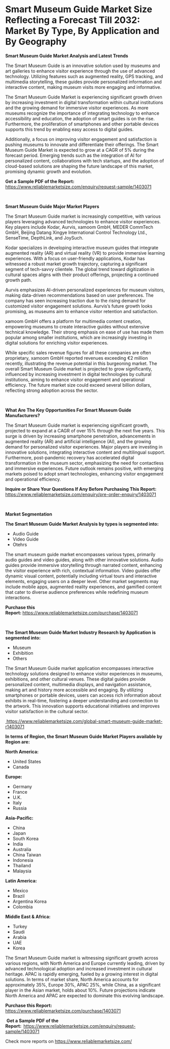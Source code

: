 <p><h1>Smart Museum Guide Market Size Reflecting a Forecast Till 2032: Market By Type, By Application and By Geography</h1></p><p><strong>Smart Museum Guide Market Analysis and Latest Trends</strong></p>
<p><p>The Smart Museum Guide is an innovative solution used by museums and art galleries to enhance visitor experience through the use of advanced technology. Utilizing features such as augmented reality, GPS tracking, and multimedia storytelling, these guides provide personalized information and interactive content, making museum visits more engaging and informative. </p><p>The Smart Museum Guide Market is experiencing significant growth driven by increasing investment in digital transformation within cultural institutions and the growing demand for immersive visitor experiences. As more museums recognize the importance of integrating technology to enhance accessibility and education, the adoption of smart guides is on the rise. Furthermore, the proliferation of smartphones and other portable devices supports this trend by enabling easy access to digital guides.</p><p>Additionally, a focus on improving visitor engagement and satisfaction is pushing museums to innovate and differentiate their offerings. The Smart Museum Guide Market is expected to grow at a CAGR of 5% during the forecast period. Emerging trends such as the integration of AI for personalized content, collaborations with tech startups, and the adoption of cloud-based solutions are shaping the future landscape of this market, promising dynamic growth and evolution.</p></p>
<p><strong>Get a Sample PDF of the Report:&nbsp;</strong> <a href="https://www.reliablemarketsize.com/enquiry/request-sample/1403071?utm_campaign=1895&utm_medium=2&utm_source=Github&utm_content=ia&utm_term=28022025&utm_id=smart-museum-guide">https://www.reliablemarketsize.com/enquiry/request-sample/1403071</a></p>
<p>&nbsp;</p>
<p><strong>Smart Museum Guide Major Market Players</strong></p>
<p><p>The Smart Museum Guide market is increasingly competitive, with various players leveraging advanced technologies to enhance visitor experiences. Key players include Kodar, Aurvis, xamoom GmbH, MEDER CommTech GmbH, Beijing Datang Xingye International Control Technology Ltd., SenseTime, DepthLink, and JoySuch.</p><p>Kodar specializes in developing interactive museum guides that integrate augmented reality (AR) and virtual reality (VR) to provide immersive learning experiences. With a focus on user-friendly applications, Kodar has witnessed a robust market growth trajectory, capturing a significant segment of tech-savvy clientele. The global trend toward digitization in cultural spaces aligns with their product offerings, projecting a continued growth path.</p><p>Aurvis emphasizes AI-driven personalized experiences for museum visitors, making data-driven recommendations based on user preferences. The company has seen increasing traction due to the rising demand for customized visitor engagement solutions. Aurvis’s future growth looks promising, as museums aim to enhance visitor retention and satisfaction.</p><p>xamoom GmbH offers a platform for multimedia content creation, empowering museums to create interactive guides without extensive technical knowledge. Their strong emphasis on ease of use has made them popular among smaller institutions, which are increasingly investing in digital solutions for enriching visitor experiences.</p><p>While specific sales revenue figures for all these companies are often proprietary, xamoom GmbH reported revenues exceeding €2 million recently, illustrating the revenue potential in this burgeoning market. The overall Smart Museum Guide market is projected to grow significantly, influenced by increasing investment in digital technologies by cultural institutions, aiming to enhance visitor engagement and operational efficiency. The future market size could exceed several billion dollars, reflecting strong adoption across the sector.</p></p>
<p>&nbsp;</p>
<p><strong>What Are The Key Opportunities For Smart Museum Guide Manufacturers?</strong></p>
<p><p>The Smart Museum Guide market is experiencing significant growth, projected to expand at a CAGR of over 15% through the next five years. This surge is driven by increasing smartphone penetration, advancements in augmented reality (AR) and artificial intelligence (AI), and the growing demand for personalized visitor experiences. Major players are investing in innovative solutions, integrating interactive content and multilingual support. Furthermore, post-pandemic recovery has accelerated digital transformation in the museum sector, emphasizing the need for contactless and immersive experiences. Future outlook remains positive, with emerging markets poised to adopt smart technologies, enhancing visitor engagement and operational efficiency.</p></p>
<p><strong>Inquire or Share Your Questions If Any Before Purchasing This Report:</strong> <a href="https://www.reliablemarketsize.com/enquiry/pre-order-enquiry/1403071?utm_campaign=1895&utm_medium=2&utm_source=Github&utm_content=ia&utm_term=28022025&utm_id=smart-museum-guide">https://www.reliablemarketsize.com/enquiry/pre-order-enquiry/1403071</a></p>
<p>&nbsp;</p>
<p><strong>Market Segmentation</strong></p>
<p><strong>The Smart Museum Guide Market Analysis by types is segmented into:</strong></p>
<p><ul><li>Audio Guide</li><li>Video Guide</li><li>Otehrs</li></ul></p>
<p><p>The smart museum guide market encompasses various types, primarily audio guides and video guides, along with other innovative solutions. Audio guides provide immersive storytelling through narrated content, enhancing the visitor experience with rich, contextual information. Video guides offer dynamic visual content, potentially including virtual tours and interactive elements, engaging users on a deeper level. Other market segments may include mobile apps, augmented reality experiences, and gamified content that cater to diverse audience preferences while redefining museum interactions.</p></p>
<p><strong>Purchase this Report:&nbsp;</strong><a href="https://www.reliablemarketsize.com/purchase/1403071?utm_campaign=1895&utm_medium=2&utm_source=Github&utm_content=ia&utm_term=28022025&utm_id=smart-museum-guide">https://www.reliablemarketsize.com/purchase/1403071</a></p>
<p>&nbsp;</p>
<p><strong>The Smart Museum Guide Market Industry Research by Application is segmented into:</strong></p>
<p><ul><li>Museum</li><li>Exhibition</li><li>Others</li></ul></p>
<p><p>The Smart Museum Guide market application encompasses interactive technology solutions designed to enhance visitor experiences in museums, exhibitions, and other cultural venues. These digital guides provide personalized content, multimedia displays, and navigation assistance, making art and history more accessible and engaging. By utilizing smartphones or portable devices, users can access rich information about exhibits in real-time, fostering a deeper understanding and connection to the artwork. This innovation supports educational initiatives and improves visitor satisfaction in the cultural sector.</p></p>
<p><a href="https://www.reliablemarketsize.com/global-smart-museum-guide-market-r1403071?utm_campaign=1895&utm_medium=2&utm_source=Github&utm_content=ia&utm_term=28022025&utm_id=smart-museum-guide">&nbsp;https://www.reliablemarketsize.com/global-smart-museum-guide-market-r1403071</a></p>
<p><strong>In terms of Region, the Smart Museum Guide Market Players available by Region are:</strong></p>
<p>
    <p> <strong> North America: </strong>
        <ul>
            <li>United States</li>
            <li>Canada</li>
        </ul>
        </p> 
    <p> <strong> Europe: </strong>
        <ul>
            <li>Germany</li>
            <li>France</li>
            <li>U.K.</li>
            <li>Italy</li>
            <li>Russia</li>
        </ul>
        </p> 
    <p> <strong> Asia-Pacific: </strong>
        <ul>
            <li>China</li>
            <li>Japan</li>
            <li>South Korea</li>
            <li>India</li>
            <li>Australia</li>
            <li>China Taiwan</li>
            <li>Indonesia</li>
            <li>Thailand</li>
            <li>Malaysia</li>
        </ul>
        </p> 
    <p> <strong> Latin America: </strong>
        <ul>
            <li>Mexico</li>
            <li>Brazil</li>
            <li>Argentina Korea</li>
            <li>Colombia</li>
        </ul>
        </p> 
    <p> <strong> Middle East & Africa: </strong>
        <ul>
            <li>Turkey</li>
            <li>Saudi</li>
            <li>Arabia</li>
            <li>UAE</li>
            <li>Korea</li>
        </ul>
    </p>
    </p>
<p><p>The Smart Museum Guide market is witnessing significant growth across various regions, with North America and Europe currently leading, driven by advanced technological adoption and increased investment in cultural heritage. APAC is rapidly emerging, fueled by a growing interest in digital solutions. In terms of market share, North America accounts for approximately 35%, Europe 30%, APAC 25%, while China, as a significant player in the Asian market, holds about 10%. Future projections indicate North America and APAC are expected to dominate this evolving landscape.</p></p>
<p><strong>Purchase this Report: </strong><a href="https://www.reliablemarketsize.com/purchase/1403071?utm_campaign=1895&utm_medium=2&utm_source=Github&utm_content=ia&utm_term=28022025&utm_id=smart-museum-guide">https://www.reliablemarketsize.com/purchase/1403071</a></p>
<p>&nbsp;<strong>Get a Sample PDF of the Report:&nbsp;&nbsp;</strong><a href="https://www.reliablemarketsize.com/enquiry/request-sample/1403071?utm_campaign=1895&utm_medium=2&utm_source=Github&utm_content=ia&utm_term=28022025&utm_id=smart-museum-guide">https://www.reliablemarketsize.com/enquiry/request-sample/1403071</a></p>
<p><strong></strong></p>
<p>Check more reports on <a href="https://www.reliablemarketsize.com/?utm_campaign=1895&utm_medium=2&utm_source=Github&utm_content=ia&utm_term=28022025&utm_id=smart-museum-guide">https://www.reliablemarketsize.com/</a></p>